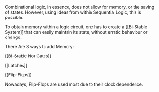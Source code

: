 Combinational logic, in essence, does not allow for memory, or the saving of states. However, using ideas from within Sequential Logic, this is possible. 

To obtain memory within a logic circuit, one has to create a [[Bi-Stable System]] that can easily maintain its state, without erratic behaviour or change.

There Are 3 ways to add Memory:

[[Bi-Stable Not Gates]]

[[Latches]]

[[Flip-Flops]]

Nowadays, Flip-Flops are used most due to their clock dependence.